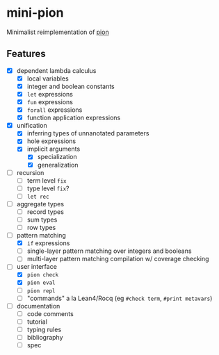 # mini-pion
Minimalist reimplementation of [pion](github.com/kmeakin/pion)

## Features
* [x] dependent lambda calculus
    * [x] local variables
    * [x] integer and boolean constants
    * [x] `let` expressions
    * [x] `fun` expressions
    * [x] `forall` expressions
    * [x] function application expressions
* [x] unification
    * [x] inferring types of unnanotated parameters
    * [x] hole expressions
    * [x] implicit arguments
      * [x] specialization
      * [x] generalization

* [ ] recursion
    * [ ] term level `fix`
    * [ ] type level `fix`?
    * [ ] `let rec`

* [ ] aggregate types
    * [ ] record types
    * [ ] sum types
    * [ ] row types

* [ ] pattern matching
    * [x] `if` expressions
    * [ ] single-layer pattern matching over integers and booleans
    * [ ] multi-layer pattern matching compilation w/ coverage checking

* [ ] user interface
    * [x] `pion check`
    * [x] `pion eval`
    * [ ] `pion repl`
    * [ ] "commands" a la Lean4/Rocq (eg `#check term`, `#print metavars`)

* [ ] documentation
    * [ ] code comments
    * [ ] tutorial
    * [ ] typing rules
    * [ ] bibliography
    * [ ] spec
